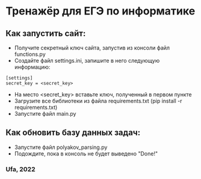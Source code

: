 # Тренажёр для ЕГЭ по информатике

## Как запустить сайт:

- Получите секретный ключ сайта, запустив из консоли файл functions.py
- Создайте файл settings.ini, запишите в него следующую информацию:
```
[settings]
secret_key = <secret_key>
```
- На место <secret_key> вставьте ключ, полученный в первом пункте
- Загрузите все библиотеки из файла requirements.txt (pip install -r requirements.txt)
- Запустите файл main.py

## Как обновить базу данных задач:
- Запустите файл polyakov_parsing.py
- Подождите, пока в консоль не будет выведено "Done!"

### Ufa, 2022